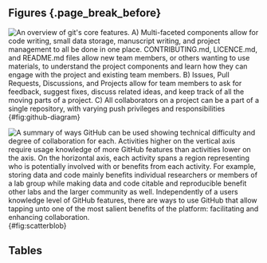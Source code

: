 ## Figures {.page_break_before}

![An overview of git's core features. A) Multi-faceted components allow for code writing, small data storage, manuscript writing, and project management to all be done in one place. `CONTRIBUTING.md`, `LICENCE.md`, and `README.md` files allow new team members, or others wanting to use materials, to understand the project components and learn how they can engage with the project and existing team members. B) Issues, Pull Requests, Discussions, and Projects allow for team members to ask for feedback, suggest fixes, discuss related ideas, and keep track of all the moving parts of a project. C) All collaborators on a project can be a part of a single repository, with varying push privileges and responsibilities](images/github_diagram.png){#fig:github-diagram}

<!--Reference this figure in text like this (Figure @fig:github-diagram).-->

![A summary of ways GitHub can be used showing technical difficulty and degree of collaboration for each. Activities higher on the vertical axis require usage knowledge of more GitHub features than activities lower on the axis.  On the horizontal axis, each activity spans a region representing who is potentially involved with or benefits from each activity.  For example, storing data and code mainly benefits individual researchers or members of a lab group while making data and code citable and reproducible benefit other labs and the larger community as well. Independently of a users knowledge level of GitHub features, there are ways to use GitHub that allow tapping unto one of the most salient benefits of the platform: facilitating and enhancing collaboration.](images/scatterblob_1.png){#fig:scatterblob}

<!--Reference this figure in text like this (Figure @fig:scatterblob).-->

## Tables
